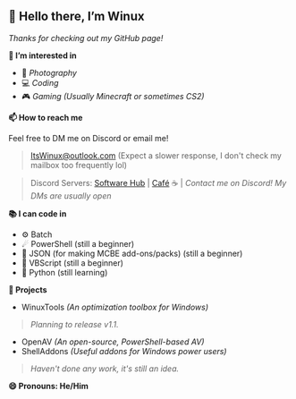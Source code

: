 ## 👋 Hello there, I’m Winux
*Thanks for checking out my GitHub page!*

**👀 I’m interested in**

* 📸 *Photography*
* 💻 *Coding*
* 🎮 *Gaming (Usually Minecraft or sometimes CS2)*

**📫 How to reach me**

Feel free to DM me on Discord or email me!
> ItsWinux@outlook.com (Expect a slower response,
> I don't check my mailbox too frequently lol)

> Discord Servers: [Software Hub] | [Café] ☕ |
*Contact me on Discord! My DMs are usually open*

**📚 I can code in**
- ⚙ Batch
- ☄ PowerShell (still a beginner)
- 🔌 JSON (for making MCBE add-ons/packs) (still a beginner)
- 📜 VBScript (still a beginner)
- 🐍 Python (still learning)

**💽 Projects**
- WinuxTools *(An optimization toolbox for Windows)*
> *Planning to release v1.1.*
- OpenAV *(An open-source, PowerShell-based AV)*
- ShellAddons *(Useful addons for Windows power users)*
> *Haven't done any work, it's still an idea.*

**😄 Pronouns: He/Him**
<!---
- ⚡ Fun fact: ...
--->
<!---
ItsWinuxYT/ItsWinuxYT is a ✨ special ✨ repository because its `README.md` (this file) appears on your GitHub profile.
You can click the Preview link to take a look at your changes.
--->
[Café]: https://discord.gg/rPMwcJ9JpY
[Software Hub]: https://discord.gg/GGnfFEyhtQ
